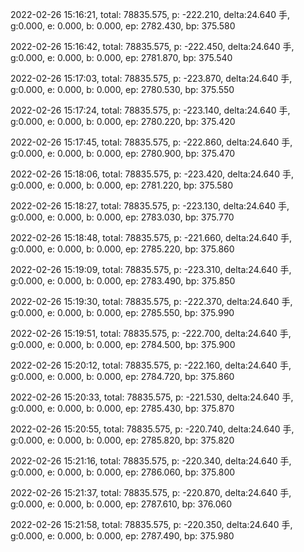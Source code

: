 2022-02-26 15:16:21, total: 78835.575, p: -222.210, delta:24.640 手, g:0.000, e: 0.000, b: 0.000, ep: 2782.430, bp: 375.580

2022-02-26 15:16:42, total: 78835.575, p: -222.450, delta:24.640 手, g:0.000, e: 0.000, b: 0.000, ep: 2781.870, bp: 375.540

2022-02-26 15:17:03, total: 78835.575, p: -223.870, delta:24.640 手, g:0.000, e: 0.000, b: 0.000, ep: 2780.530, bp: 375.550

2022-02-26 15:17:24, total: 78835.575, p: -223.140, delta:24.640 手, g:0.000, e: 0.000, b: 0.000, ep: 2780.220, bp: 375.420

2022-02-26 15:17:45, total: 78835.575, p: -222.860, delta:24.640 手, g:0.000, e: 0.000, b: 0.000, ep: 2780.900, bp: 375.470

2022-02-26 15:18:06, total: 78835.575, p: -223.420, delta:24.640 手, g:0.000, e: 0.000, b: 0.000, ep: 2781.220, bp: 375.580

2022-02-26 15:18:27, total: 78835.575, p: -223.130, delta:24.640 手, g:0.000, e: 0.000, b: 0.000, ep: 2783.030, bp: 375.770

2022-02-26 15:18:48, total: 78835.575, p: -221.660, delta:24.640 手, g:0.000, e: 0.000, b: 0.000, ep: 2785.220, bp: 375.860

2022-02-26 15:19:09, total: 78835.575, p: -223.310, delta:24.640 手, g:0.000, e: 0.000, b: 0.000, ep: 2783.490, bp: 375.850

2022-02-26 15:19:30, total: 78835.575, p: -222.370, delta:24.640 手, g:0.000, e: 0.000, b: 0.000, ep: 2785.550, bp: 375.990

2022-02-26 15:19:51, total: 78835.575, p: -222.700, delta:24.640 手, g:0.000, e: 0.000, b: 0.000, ep: 2784.500, bp: 375.900

2022-02-26 15:20:12, total: 78835.575, p: -222.160, delta:24.640 手, g:0.000, e: 0.000, b: 0.000, ep: 2784.720, bp: 375.860

2022-02-26 15:20:33, total: 78835.575, p: -221.530, delta:24.640 手, g:0.000, e: 0.000, b: 0.000, ep: 2785.430, bp: 375.870

2022-02-26 15:20:55, total: 78835.575, p: -220.740, delta:24.640 手, g:0.000, e: 0.000, b: 0.000, ep: 2785.820, bp: 375.820

2022-02-26 15:21:16, total: 78835.575, p: -220.340, delta:24.640 手, g:0.000, e: 0.000, b: 0.000, ep: 2786.060, bp: 375.800

2022-02-26 15:21:37, total: 78835.575, p: -220.870, delta:24.640 手, g:0.000, e: 0.000, b: 0.000, ep: 2787.610, bp: 376.060

2022-02-26 15:21:58, total: 78835.575, p: -220.350, delta:24.640 手, g:0.000, e: 0.000, b: 0.000, ep: 2787.490, bp: 375.980